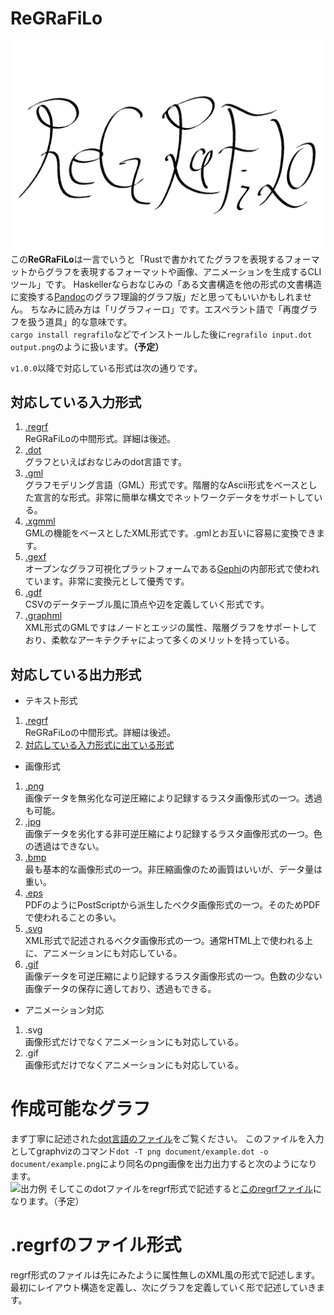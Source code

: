# ReGRaFiLo
![ロゴ 案](document/logo_draft.png)
この**ReGRaFiLo**は一言でいうと「Rustで書かれてたグラフを表現するフォーマットからグラフを表現するフォーマットや画像、アニメーションを生成するCLIツール」です。
Haskellerならおなじみの「ある文書構造を他の形式の文書構造に変換する[Pandoc](http://sky-y.github.io/site-pandoc-jp/users-guide/)のグラフ理論的グラフ版」だと思ってもいいかもしれません。
ちなみに読み方は「リグラフィーロ」です。エスペラント語で「再度グラフを扱う道具」的な意味です。<br/>
```cargo install regrafilo```などでインストールした後に```regrafilo input.dot output.png```のように扱います。**（予定）**

```v1.0.0```以降で対応している形式は次の通りです。
## 対応している入力形式
1. [.regrf](#.regrfのファイル形式)<br/>ReGRaFiLoの中間形式。詳細は後述。
1. [.dot](https://www.graphviz.org/doc/info/lang.html)<br/>グラフといえばおなじみのdot言語です。
1. [.gml](http://www.fim.uni-passau.de/index.php?id=17297&L=1)<br/>グラフモデリング言語（GML）形式です。階層的なAscii形式をベースとした宣言的な形式。非常に簡単な構文でネットワークデータをサポートしている。
1.  [.xgmml](http://xml.coverpages.org/xgmml-draft-xgmml-20000315.html)<br/>GMLの機能をベースとしたXML形式です。.gmlとお互いに容易に変換できます。
1. [.gexf](https://gephi.org/gexf/format/)<br/>オープンなグラフ可視化プラットフォームである[Gephi](http://oss.infoscience.co.jp/gephi/gephi.org/index.html)の内部形式で使われています。非常に変換元として優秀です。
1. [.gdf](http://graphexploration.cond.org/manual.html#_Toc116465166)<br/>CSVのデータテーブル風に頂点や辺を定義していく形式です。
1.  [.graphml](http://graphml.graphdrawing.org/specification.html)<br/>XML形式のGMLですはノードとエッジの属性、階層グラフをサポートしており、柔軟なアーキテクチャによって多くのメリットを持っている。
## 対応している出力形式
* テキスト形式
1. [.regrf](#.regrfのファイル形式)<br/> ReGRaFiLoの中間形式。詳細は後述。
1. [対応している入力形式に出ている形式](#対応している入力形式)
* 画像形式
1. [.png](https://www.w3.org/TR/PNG/)<br/>画像データを無劣化な可逆圧縮により記録するラスタ画像形式の一つ。透過も可能。
1. [.jpg](https://www.w3.org/Graphics/JPEG/jfif3.pdf)<br/>画像データを劣化する非可逆圧縮により記録するラスタ画像形式の一つ。色の透過はできない。
1. [.bmp](http://www.dragonwins.com/domains/GetTechEd/bmp/bmpfileformat.htm)<br/>最も基本的な画像形式の一つ。非圧縮画像のため画質はいいが、データ量は重い。
1. [.eps](https://www.loc.gov/preservation/digital/formats/fdd/fdd000246.shtml)<br/>PDFのようにPostScriptから派生したベクタ画像形式の一つ。そのためPDFで使われることの多い。
1. [.svg](https://www.loc.gov/preservation/digital/formats/fdd/fdd000020.shtml)<br/>XML形式で記述されるベクタ画像形式の一つ。通常HTML上で使われる上に、アニメーションにも対応している。
1. [.gif](https://www.loc.gov/preservation/digital/formats/fdd/fdd000133.shtml)<br/>画像データを可逆圧縮により記録するラスタ画像形式の一つ。色数の少ない画像データの保存に適しており、透過もできる。
* アニメーション対応
1. .svg<br/>画像形式だけでなくアニメーションにも対応している。
1. .gif<br/>画像形式だけでなくアニメーションにも対応している。

# 作成可能なグラフ
まず丁寧に記述された[dot言語のファイル](document/example.dot)をご覧ください。
このファイルを入力としてgraphvizのコマンド```dot -T png document/example.dot -o document/example.png```により同名のpng画像を出力出力すると次のようになります。<br/>
![出力例](document/example.png)
そしてこのdotファイルをregrf形式で記述すると[このregrfファイル](document/example.regrf)になります。（予定）

# .regrfのファイル形式
regrf形式のファイルは先にみたように属性無しのXML風の形式で記述します。最初にレイアウト構造を定義し、次にグラフを定義していく形で記述していきます。